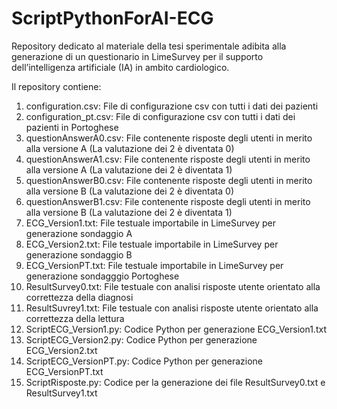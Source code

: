 # ScriptPythonForAI-ECG
Repository dedicato al materiale della tesi sperimentale adibita alla generazione di un questionario in LimeSurvey per il supporto dell’intelligenza artificiale (IA) in ambito cardiologico.

Il repository contiene:
  1. configuration.csv: File di configurazione csv con tutti i dati dei pazienti
  2. configuration_pt.csv: File di configurazione csv con tutti i dati dei pazienti in Portoghese
  3. questionAnswerA0.csv: File contenente risposte degli utenti in merito alla versione A (La valutazione dei 2 è diventata 0)
  4. questionAnswerA1.csv: File contenente risposte degli utenti in merito alla versione A (La valutazione dei 2 è diventata 1)
  5. questionAnswerB0.csv: File contenente risposte degli utenti in merito alla versione B (La valutazione dei 2 è diventata 0)
  6. questionAnswerB1.csv: File contenente risposte degli utenti in merito alla versione B (La valutazione dei 2 è diventata 1)
  7. ECG_Version1.txt: File testuale importabile in LimeSurvey per generazione sondaggio A
  8. ECG_Version2.txt: File testuale importabile in LimeSurvey per generazione sondaggio B
  9. ECG_VersionPT.txt: File testuale importabile in LimeSurvey per generazione sondagggio Portoghese
  10. ResultSurvey0.txt: File testuale con analisi risposte utente orientato alla correttezza della diagnosi
  11. ResultSuvrey1.txt: File testuale con analisi risposte utente orientato alla correttezza della lettura
  12. ScriptECG_Version1.py: Codice Python per generazione ECG_Version1.txt
  13. ScriptECG_Version2.py: Codice Python per generazione ECG_Version2.txt
  14. ScriptECG_VersionPT.py: Codice Python per generazione ECG_VersionPT.txt
  15. ScriptRisposte.py: Codice per la generazione dei file ResultSurvey0.txt e ResultSurvey1.txt
